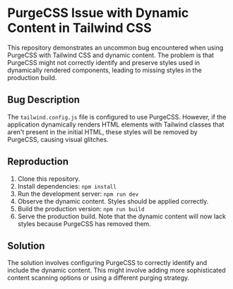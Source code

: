 # PurgeCSS Issue with Dynamic Content in Tailwind CSS

This repository demonstrates an uncommon bug encountered when using PurgeCSS with Tailwind CSS and dynamic content. The problem is that PurgeCSS might not correctly identify and preserve styles used in dynamically rendered components, leading to missing styles in the production build.

## Bug Description

The `tailwind.config.js` file is configured to use PurgeCSS.  However, if the application dynamically renders HTML elements with Tailwind classes that aren't present in the initial HTML, these styles will be removed by PurgeCSS, causing visual glitches.

## Reproduction

1. Clone this repository.
2. Install dependencies: `npm install`
3. Run the development server: `npm run dev`
4. Observe the dynamic content.  Styles should be applied correctly.
5. Build the production version: `npm run build`
6. Serve the production build.  Note that the dynamic content will now lack styles because PurgeCSS has removed them.

## Solution

The solution involves configuring PurgeCSS to correctly identify and include the dynamic content.  This might involve adding more sophisticated content scanning options or using a different purging strategy.
